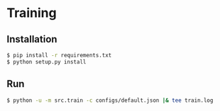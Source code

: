 # Training

## Installation

```sh
$ pip install -r requirements.txt
$ python setup.py install
```

## Run

```sh
$ python -u -m src.train -c configs/default.json |& tee train.log
```

